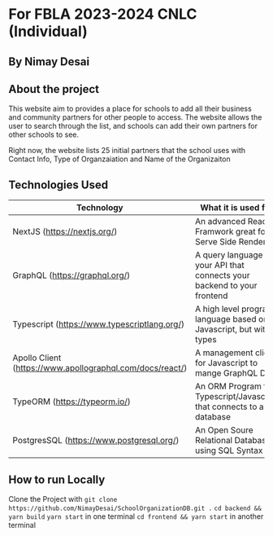 # For FBLA 2023-2024 CNLC (Individual)

## By Nimay Desai

## About the project

This website aim to provides a place for schools to add all their business and community partners for other people to access. The website allows the user to search through the list, and schools can add their own partners for other schools to see.

Right now, the website lists 25 initial partners that the school uses with Contact Info, Type of Organzaiation and Name of the Organizaiton

## Technologies Used

| Technology                                                | What it is used for                                                       |
| --------------------------------------------------------- | ------------------------------------------------------------------------- |
| NextJS (https://nextjs.org/)                              | An advanced React Framwork great for Serve Side Rendering                 |
| GraphQL (https://graphql.org/)                            | A query language for your API that connects your backend to your frontend |
| Typescript (https://www.typescriptlang.org/)              | A high level program language based on Javascript, but with types         |
| Apollo Client (https://www.apollographql.com/docs/react/) | A management client for Javascript to mange GraphQL Data                  |
| TypeORM (https://typeorm.io/)                             | An ORM Program for Typescript/Javascript that connects to a database      |
| PostgresSQL (https://www.postgresql.org/)                 | An Open Soure Relational Database using SQL Syntax                        |

## How to run Locally

Clone the Project with
`git clone https://github.com/NimayDesai/SchoolOrganizationDB.git .`
`cd backend && yarn build`
`yarn start` in one terminal
`cd frontend && yarn start` in another terminal
